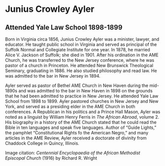 # Junius Crowley Ayler
## Attended Yale Law School 1898-1899
Born in Virginia circa 1856, Junius Crowley Ayler was a minister, lawyer, and educator. He taught public school in Virginia and served as principal of the Suffolk Normal and Collegiate Institute for one year. In 1878, he married Alice V. Jackson of Suffolk; she died in 1901. After his ordination in the AME Church, he was transferred to the New Jersey conference, where he was pastor of a church in Princeton. He attended New Brunswick Theological Seminary, graduating in 1886. He also studied philosophy and read law. He was admitted to the bar in New Jersey in 1894.

Ayler served as pastor of Bethel AME Church in New Haven during the mid-1890s and was admitted to the bar in New Haven in 1898 on the grounds that he had been admitted to practice in New Jersey. He attended Yale Law School from 1898 to 1899. Ayler pastored churches in New Jersey and New York, and served as a presiding elder in the AME Church in both conferences. 
A Republican in his politics and a Prince Hall Mason, Ayler was noted as a linguist by William Henry Ferris in *The African Abroad*, volume 2. His biography in a history of the AME Church stated that he could read the Bible in ten languages and speak five languages. Author of “Guide Lights,” the pamphlet “Constitutional Rights fo the American Negro,” and many articles in the AME Review, Ayler received a doctorate of divinity from Chaddock College in Quincy, Illinois.

Image citation: *Centennial Encyclopaedia of the African Methodist Episcopal Church* (1916) by Richard R. Wright
